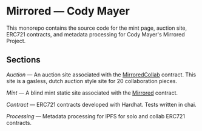 # Mirrored — Cody Mayer

This monorepo contains the source code for the mint page, auction site, ERC721 contracts, and metadata processing for Cody Mayer's Mirrored Project.

## Sections

*Auction* — An auction site associated with the [MirroredCollab](https://github.com/acweb3/mirrored/blob/main/contract/contracts/MirroredCollab.sol) contract.  This site is a gasless, dutch auction style site for 20 collaboration pieces.

*Mint* — A blind mint static site associated with the [Mirrored](https://github.com/acweb3/mirrored/blob/main/contract/contracts/Mirrored.sol) contract.

*Contract* — ERC721 contracts developed with Hardhat.  Tests written in chai.

*Processing* — Metadata processing for IPFS for solo and collab ERC721 contracts.

